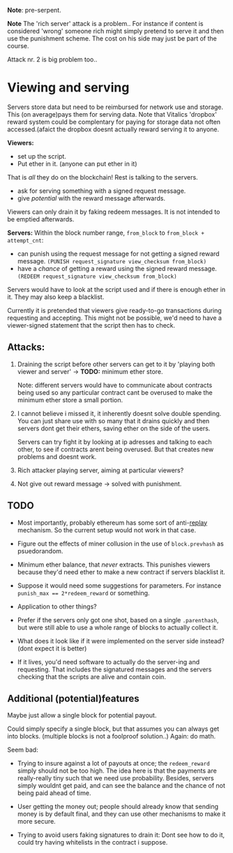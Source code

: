 **Note**: pre-serpent.

**Note** The 'rich server' attack is a problem.. For instance if content is
considered 'wrong' someone rich might simply pretend to serve it and then use
the punishment scheme. The cost on his side may just be part of the course.

Attack nr. 2 is big problem too..

# Viewing and serving
Servers store data but need to be reimbursed for network use and storage. 
This (on average)pays them for serving data. Note that Vitalics 'dropbox' 
reward system could be complentary for paying for storage data not often
accessed.(afaict the dropbox doesnt actually reward serving it to anyone.

**Viewers:**

* set up the script.
* Put ether in it. (anyone can put ether in it)

That is *all* they do on the blockchain! Rest is talking to the servers.

* ask for serving something with a signed request message.
* give *potential* with the reward message afterwards.

Viewers can only drain it by faking redeem messages. It is not intended to be
emptied afterwards.

**Servers:**
Within the block number range, `from_block` to `from_block + attempt_cnt`:

* can punish using the request message for not getting a signed reward message.
  `(PUNISH request_signature view_checksum from_block)`
* have a *chance* of getting a reward using the signed reward message.
  `(REDEEM request_signature view_checksum from_block)`

Servers would have to look at the script used and if there is enough ether in 
it. They may also keep a blacklist.

Currently it is pretended that viewers give ready-to-go transactions during
requesting and accepting. This might not be possible, we'd need to have a 
viewer-signed statement that the script then has to check.

## Attacks:


1. Draining the script before other servers can get to it by 
   'playing both viewer and server' &rightarrow; **TODO:** minimum ether store.
   
   Note: different servers would have to communicate about contracts being used
   so any particular contract cant be overused to make the minimum ether store
   a small portion.

2. I cannot believe i missed it, it inherently doesnt solve double spending.
   You can just share use with so many that it drains quickly and then servers
   dont get their ethers, saving ether on the side of the users.
  
   Servers can try fight it by looking at ip adresses and talking to each other,
   to see if contracts arent being overused. But that creates new problems and
   doesnt work.
  
3. Rich attacker playing server, aiming at particular viewers? 

4. Not give out reward message &rightarrow; solved with punishment.

## TODO
* Most importantly, probably ethereum has some sort of 
  anti-[replay](https://en.wikipedia.org/wiki/Replay_attack) mechanism. So
  the current setup would not work in that case.

* Figure out the effects of miner collusion in the use of `block.prevhash`
  as psuedorandom.

* Minimum ether balance, that *never* extracts. This punishes viewers
  because they'd need ether to make a new contract if servers blacklist it.

* Suppose it would need some suggestions for parameters. For instance 
  `punish_max == 2*redeem_reward` or something.

* Application to other things?

* Prefer if the servers only got one shot, based on a single `.parenthash`, but
  were still able to use a whole range of blocks to actually collect it.

* What does it look like if it were implemented on the server side instead?
  (dont expect it is better)

* If it lives, you'd need software to actually do the server-ing and requesting.
  That includes the signatured messages and the servers checking that the
  scripts are alive and contain coin.

## Additional (potential)features
Maybe just allow a single block for potential payout. 

Could simply specify a single block, but that assumes you can always get into
blocks. (multiple blocks is not a foolproof solution..) Again: do math.

Seem bad:

* Trying to insure against a lot of payouts at once; the `redeem_reward` simply
  should not be too high. The idea here is that the payments are really-really
  tiny such that we need use probability. Besides, servers simply wouldnt get
  paid, and can see the balance and the chance of not being paid ahead of time.

* User getting the money out; people should already know that sending money is
  by default final, and they can use other mechanisms to make it more secure.

* Trying to avoid users faking signatures to drain it: Dont see how to do it,
  could try having whitelists in the contract i suppose.
